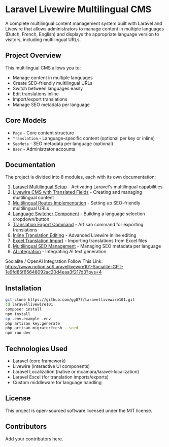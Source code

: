 # Laravel Livewire Multilingual CMS

A complete multilingual content management system built with Laravel and Livewire that allows administrators to manage content in multiple languages (Dutch, French, English) and displays the appropriate language version to visitors, including multilingual URLs.

## Project Overview

This multilingual CMS allows you to:
- Manage content in multiple languages
- Create SEO-friendly multilingual URLs
- Switch between languages easily
- Edit translations inline
- Import/export translations
- Manage SEO metadata per language

## Core Models

- `Page` - Core content structure
- `Translation` - Language-specific content (optional per key or inline)
- `SeoMeta` - SEO metadata per language (optional)
- `User` - Administrator accounts

## Documentation

The project is divided into 8 modules, each with its own documentation:

1. [Laravel Multilingual Setup](https://github.com/gg077/laravellivewire101/blob/main/documentation/README-1.md) - Activating Laravel's multilingual capabilities
2. [Livewire CMS with Translated Fields](https://github.com/gg077/laravellivewire101/blob/main/documentation/README-2.md) - Creating and managing multilingual content
3. [Multilingual Routes Implementation](https://github.com/gg077/laravellivewire101/blob/main/documentation/README-3.md) - Setting up SEO-friendly multilingual URLs
4. [Language Switcher Component](https://github.com/gg077/laravellivewire101/blob/main/documentation/README-4.md) - Building a language selection dropdown/button
5. [Translation Export Command](https://github.com/gg077/laravellivewire101/blob/main/documentation/README-5.md) - Artisan command for exporting translations
6. [Inline Translation Editing](https://github.com/gg077/laravellivewire101/blob/main/documentation/README-6.md) - Advanced Livewire inline editing
7. [Excel Translation Import](https://github.com/gg077/laravellivewire101/blob/main/documentation/README-7.md) - Importing translations from Excel files
8. [Multilingual SEO Management](https://github.com/gg077/laravellivewire101/blob/main/documentation/README-8.md) - Managing SEO metadata per language
9. [AI integration](https://www.notion.so/OpenAI-GPT-integratie-voor-automatische-blogposts-1e9fd85f656480d98fcee15b79185b40) - Integrating AI text generation

Socialite / OpenAI Integration Follow This Link:
https://www.notion.so/Laravellivewire101-Socialite-GPT-1e9fd85f65648092ac20d4eaa3f217d3?pvs=4

## Installation

```bash
git clone https://github.com/gg077/laravellivewire101.git
cd laravellivewire101
composer install
npm install
cp .env.example .env
php artisan key:generate
php artisan migrate:fresh --seed
npm run dev
```

## Technologies Used

- Laravel (core framework)
- Livewire (interactive UI components)
- Laravel Localization (native or mcamara/laravel-localization)
- Laravel Excel (for translation imports/exports)
- Custom middleware for language handling

## License

This project is open-sourced software licensed under the MIT license.

## Contributors

Add your contributors here.
